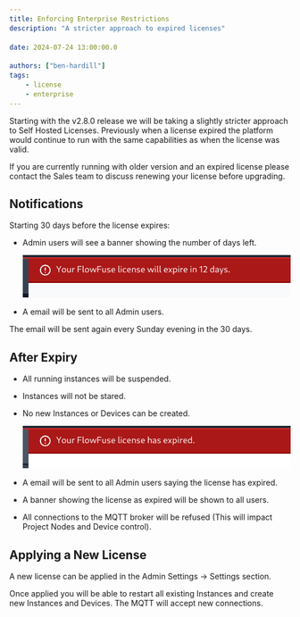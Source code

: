 ```yaml
---
title: Enforcing Enterprise Restrictions
description: "A stricter approach to expired licenses"

date: 2024-07-24 13:00:00.0

authors: ["ben-hardill"]
tags:
    - license
    - enterprise
---
```


Starting with the v2.8.0 release we will be taking a slightly stricter 
approach to Self Hosted Licenses. Previously when a license expired the
platform would continue to run with the same capabilities as when the
license was valid.

If you are currently running with older version and an expired license
please contact the Sales team to discuss renewing your license before 
upgrading.

## Notifications

Starting 30 days before the license expires:

- Admin users will see a banner showing the number of days left.

   ![expiring banner](images/expiring-banner.png)
- A email will be sent to all Admin users.

The email will be sent again every Sunday evening in the 30 days.

## After Expiry

- All running instances will be suspended.
- Instances will not be stared.
- No new Instances or Devices can be created.

   ![expired banner](images/expired-banner.png)
- A email will be sent to all Admin users saying the license has expired.
- A banner showing the license as expired will be shown to all users.
- All connections to the MQTT broker will be refused (This will impact 
Project Nodes and Device control).

## Applying a New License

A new license can be applied in the Admin Settings -> Settings section.

Once applied you will be able to restart all existing Instances and 
create new Instances and Devices. The MQTT will accept new connections.